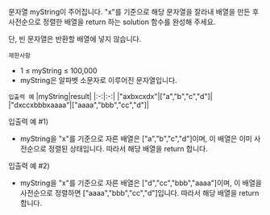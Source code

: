 문자열 myString이 주어집니다. "x"를 기준으로 해당 문자열을 잘라내 배열을 만든 후 사전순으로 정렬한 배열을 return 하는 solution 함수를 완성해 주세요.

단, 빈 문자열은 반환할 배열에 넣지 않습니다.

`제한사항`
- 1 ≤ myString ≤ 100,000
- myString은 알파벳 소문자로 이루어진 문자열입니다.

`입출력 예`
|myString|result|
|:-:|:-:|
|"axbxcxdx"|["a","b","c","d"]|
|"dxccxbbbxaaaa"|["aaaa","bbb","cc","d"]|

입출력 예 #1)
- myString을 "x"를 기준으로 자른 배열은 ["a","b","c","d"]이며, 이 배열은 이미 사전순으로 정렬된 상태입니다. 따라서 해당 배열을 return 합니다.

입출력 예 #2)
- myString을 "x"를 기준으로 자른 배열은 ["d","cc","bbb","aaaa"]이며, 이 배열을 사전순으로 정렬하면 ["aaaa","bbb","cc","d"]입니다. 따라서 해당 배열을 return 합니다.
